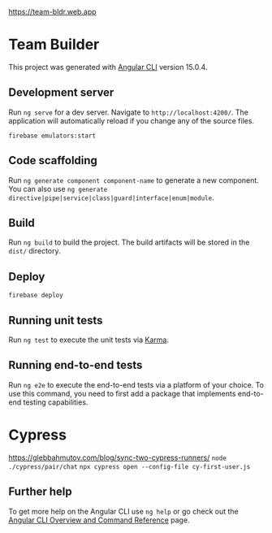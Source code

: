 https://team-bldr.web.app

# Team Builder

This project was generated with [Angular CLI](https://github.com/angular/angular-cli) version 15.0.4.

## Development server

Run `ng serve` for a dev server. Navigate to `http://localhost:4200/`. The application will automatically reload if you change any of the source files.

`firebase emulators:start` 
## Code scaffolding

Run `ng generate component component-name` to generate a new component. You can also use `ng generate directive|pipe|service|class|guard|interface|enum|module`.

## Build

Run `ng build` to build the project. The build artifacts will be stored in the `dist/` directory.

## Deploy
`firebase deploy`
## Running unit tests

Run `ng test` to execute the unit tests via [Karma](https://karma-runner.github.io).

## Running end-to-end tests

Run `ng e2e` to execute the end-to-end tests via a platform of your choice. To use this command, you need to first add a package that implements end-to-end testing capabilities.
# Cypress
https://glebbahmutov.com/blog/sync-two-cypress-runners/
`node ./cypress/pair/chat`
`npx cypress open --config-file cy-first-user.js`

## Further help

To get more help on the Angular CLI use `ng help` or go check out the [Angular CLI Overview and Command Reference](https://angular.io/cli) page.

